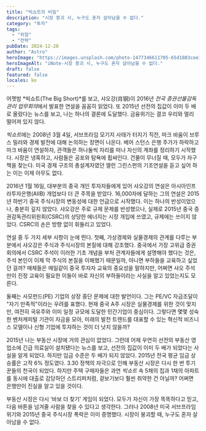 ```yaml
---
title: "빅쇼트의 비밀"
description: "시장 붕괴 시, 누구도 혼자 살아남을 수 없다."
category: "투자"
tags:
  - "위험"
  - "전략"
pubDate: 2024-12-20
author: "Astro"
heroImage: "https://images.unsplash.com/photo-1477346611705-65d1883cee1e"
heroImageAlt: "iNote-시장 붕괴 시, 누구도 혼자 살아남을 수 없다."
draft: false
featured: false
locales: ko
---
```


어젯밤 *빅쇼트(The Big Short)*를 보고, 샤오강(肖钢)이 2016년 *전국 증권선물감독관리 업무회의*에서 발표한 연설을 꼼꼼히 읽었다. 또 2015년 선전의 집값이 이미 두 배로 올랐다는 뉴스를 보고, 나는 하나의 결론에 도달했다. 금융위기는 결코 우리와 멀리 떨어져 있지 않다.

*빅쇼트*에는 2008년 3월 4일, 서브프라임 모기지 사태가 터지기 직전, 마크 바움이 브루스 밀러와 경제 발전에 대해 논의하는 장면이 나온다. 베어 스턴스 은행 주가가 하락하고 마크 바움이 연설하자, 관객들은 하나둘씩 자리를 떠나 자신의 계좌를 정리하기 시작했다. 시장은 냉혹하고, 사람들은 공포와 탐욕에 휩싸인다. 건물이 무너질 때, 모두가 자구책을 찾는다. 미국 경제 구조의 총설계자였던 앨런 그린스펀의 기조연설을 듣고 싶어 하는 이는 이제 아무도 없다.

2016년 1월 16일, 대부분의 중국 개인 투자자들에게 있어 샤오강의 연설은 아시아인프라투자은행(AIIB) 개업보다 더 큰 주목을 받았다. 16,000자에 달하는 그의 연설은 2015년 하반기 중국 주식시장의 변동성에 대한 언급으로 시작했다. 이는 하나의 반성이었으나, 충분히 깊지 않았다. 샤오강은 주로 규제 문제를 반성했으나, 실제로 2015년 중국 증권감독관리위원회(CSRC)의 상당한 에너지는 시장 개입에 쓰였고, 규제에는 쓰이지 않았다. CSRC의 손은 방향 없이 휘둘리고 있었다.

연설 중 두 가지 세부 사항이 눈에 띈다. 첫째, 가상경제와 실물경제의 관계를 다루는 부분에서 샤오강은 주식과 주식시장의 본질에 대해 강조했다. 중국에서 가장 고위급 증권 회의에서 CSRC 주석이 이러한 기초 개념을 부처 관계자들에게 설명해야 했다는 것은, 주석 본인이 이제 막 주식의 본질을 이해했기 때문일까, 아니면 부하들을 교육하고 싶었던 걸까? 매체들은 매일같이 중국 투자자 교육의 중요성을 말하지만, 어쩌면 샤오 주석만이 진정 교육이 필요한 이들이 바로 자신의 부하들이라는 사실을 알고 있었는지도 모른다.

둘째는 사모펀드(PE) 기업의 상장 중단 문제에 대한 발언이다. 그는 PE/VC 자금조달이 "자기 만족적"이라는 우려를 표했다. 현재 중국 A주 시장은 실물경제를 위한 것이 맞지만, 여전히 국유주와 이미 일정 규모에 도달한 민간기업이 중심이다. 그렇다면 몇몇 성숙한 벤처캐피털 기관이 자금을 모아, 미래의 발전 트렌드를 대표할 수 있는 혁신적 비즈니스 모델이나 신형 기업에 투자하는 것이 더 낫지 않을까?

2015년 나는 부동산 시장에 거의 관심이 없었다. 그런데 어제 우연히 선전의 부동산 영업소에 긴급 의료실이 설치됐다는 뉴스를 보고, 선전의 집값이 이미 두 배가 되었다는 사실을 알게 되었다. 하지만 임금 수준은 두 배가 되지 않았다. 2015년 전국 평균 임금 상승률은 고작 6% 정도였다. 3.30 정책의 자극으로 인해 부동산 시장은 다시 한 번 투기꾼들의 천국이 되었다. 하지만 주택 구매자들은 과연 _빅쇼트_ 속 5채의 집과 1채의 아파트를 동시에 대출로 감당하던 스트리퍼처럼, 겉보기보다 훨씬 취약한 건 아닐까? 어쩌면 은행만이 진실을 알고 있을 것이다.

부동산 시장은 다시 ‘바보 더 찾기’ 게임이 되었다. 모두가 자신이 가장 똑똑하다고 믿고, 다음 바톤을 넘겨줄 사람을 찾을 수 있다고 생각한다. 그러나 2008년 미국 서브프라임 위기와 2015년 중국 주식시장 폭락은 이미 증명했다. 시장이 붕괴할 때, 누구도 혼자 살아남을 수 없다.
